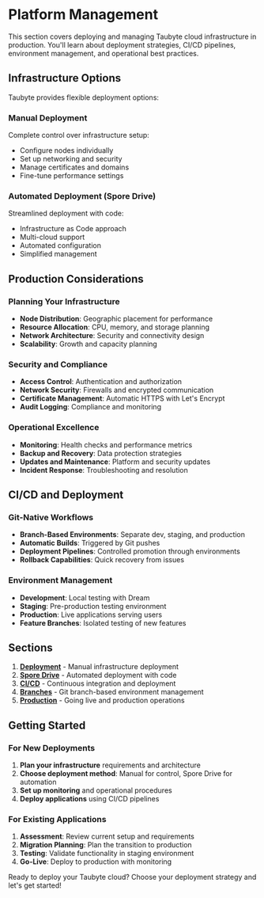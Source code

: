 # Platform Management

<!-- Source: Platform management overview -->

This section covers deploying and managing Taubyte cloud infrastructure in production. You'll learn about deployment strategies, CI/CD pipelines, environment management, and operational best practices.

## Infrastructure Options

Taubyte provides flexible deployment options:

### Manual Deployment

Complete control over infrastructure setup:

- Configure nodes individually
- Set up networking and security
- Manage certificates and domains
- Fine-tune performance settings

### Automated Deployment (Spore Drive)

Streamlined deployment with code:

- Infrastructure as Code approach
- Multi-cloud support
- Automated configuration
- Simplified management

## Production Considerations

### Planning Your Infrastructure

- **Node Distribution**: Geographic placement for performance
- **Resource Allocation**: CPU, memory, and storage planning
- **Network Architecture**: Security and connectivity design
- **Scalability**: Growth and capacity planning

### Security and Compliance

- **Access Control**: Authentication and authorization
- **Network Security**: Firewalls and encrypted communication
- **Certificate Management**: Automatic HTTPS with Let's Encrypt
- **Audit Logging**: Compliance and monitoring

### Operational Excellence

- **Monitoring**: Health checks and performance metrics
- **Backup and Recovery**: Data protection strategies
- **Updates and Maintenance**: Platform and security updates
- **Incident Response**: Troubleshooting and resolution

## CI/CD and Deployment

### Git-Native Workflows

- **Branch-Based Environments**: Separate dev, staging, and production
- **Automatic Builds**: Triggered by Git pushes
- **Deployment Pipelines**: Controlled promotion through environments
- **Rollback Capabilities**: Quick recovery from issues

### Environment Management

- **Development**: Local testing with Dream
- **Staging**: Pre-production testing environment
- **Production**: Live applications serving users
- **Feature Branches**: Isolated testing of new features

## Sections

1. **[Deployment](deployment.md)** - Manual infrastructure deployment
2. **[Spore Drive](spore-drive.md)** - Automated deployment with code
3. **[CI/CD](ci-cd.md)** - Continuous integration and deployment
4. **[Branches](branches.md)** - Git branch-based environment management
5. **[Production](production.md)** - Going live and production operations

## Getting Started

### For New Deployments

1. **Plan your infrastructure** requirements and architecture
2. **Choose deployment method**: Manual for control, Spore Drive for automation
3. **Set up monitoring** and operational procedures
4. **Deploy applications** using CI/CD pipelines

### For Existing Applications

1. **Assessment**: Review current setup and requirements
2. **Migration Planning**: Plan the transition to production
3. **Testing**: Validate functionality in staging environment
4. **Go-Live**: Deploy to production with monitoring

Ready to deploy your Taubyte cloud? Choose your deployment strategy and let's get started!
